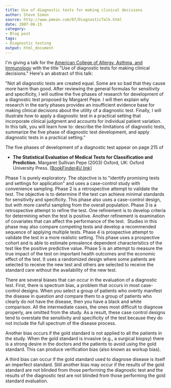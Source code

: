 ```yaml
---
title: Use of diagnostic tests for making clinical decisions
author: Steve Simon
source: http://www.pmean.com/07/DiagnosticTalk.html
date: 2007-06-15
category:
- Blog post
tags:
- Diagnostic testing
output: html_document
---
```

I\'m giving a talk for the [American College of Allergy, Asthma, and
Immunology](http://www.acaai.org/) with the title \"Use of diagnostic
tests for making clinical decisions.\" Here\'s an abstract of this talk:

\"Not all diagnostic tests are created equal. Some are so bad that they
cause more harm than good. After reviewing the general formulas for
sensitivity and specificity, I will outline the five phases of research
for development of a diagnostic test proposed by Margaret Pepe. I will
then explain why research in the early phases provides an insufficient
evidence base for making clinical decisions about the utility of a
diagnostic test. Finally, I will illustrate how to apply a diagnostic
test in a practical setting that incorporate clinical judgment and
accounts for individual patient variation. In this talk, you will learn
how to: describe the limitations of diagnostic tests, summarize the five
phase of diagnostic test development, and apply diagnostic tests in a
practical setting.\"

The five phases of development of a diagnostic test appear on page 215
of

-   **The Statistical Evaluation of Medical Tests for Classification and
    Prediction.** Margaret Sullivan Pepe (2003) Oxford, UK: Oxford
    University Press. [\[BookFinder4U
    link\]](http://www.bookfinder4u.com/detail/0198509847.html)

Phase 1 is purely exploratory. The objective is to \"identify promising
tests and settings for application\" and uses a case-control study with
convenience sampling. Phase 2 is a retrospective attempt to validate the
test. The objective is to determine if the test can achieve minimal
standards for sensitivity and specificity. This phase also uses a
case-control design, but with more careful sampling from the overall
population. Phase 3 is a retrospective attempt to refine the test. One
refinement is to develop criteria for determining when the test is
positive. Another refinement is examination of covariates that can
affect the performance of the test.  Studies in this phase may also
compare competing tests and develop a recommended sequence of applying
multiple tests. Phase 4 is prospective attempt to validate the test in a
more realistic setting. This phase uses a prospective cohort and is able
to estimate prevalence dependent characteristics of the test like the
positive predictive value. Phase 5 is an attempt to measure the true
impact of the test on important health outcomes and the economic effect
of the test. It uses a randomized design where some patients are
selected to receive the new test and others are selected to receive the
standard care without the availability of the new test.

There are several biases that can occur in the evaluation of a
diagnostic test. First, there is spectrum bias, a problem that occurs in
most case-control designs. When you select a group of patients who
overtly manifest the disease in question and compare them to a group of
patients who clearly do not have the disease, then you have a black and
white comparison. All the intermediate cases, the ones most difficult to
diagnose properly, are omitted from the study. As a result, these case
control designs tend to overstate the sensitivity and specificity of the
test because they do not include the full spectrum of the disease
process.

Another bias occurs if the gold standard is not applied to all the
patients in the study. When the gold standard is invasive (e.g., a
surgical biopsy) there is a strong desire in the doctors and the
patients to avoid using the gold standard. This can produce verification
bias (also known as workup bias).

A third bias can occur if the gold standard used to diagnose disease is
itself an imperfect standard. Still another bias may occur if the
results of the gold standard are not blinded from those performing the
diagnostic test and the results of the diagnostic test are not blinded
from those performing the gold standard evaluation.
